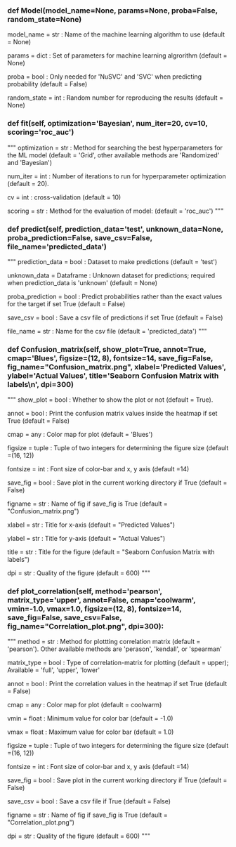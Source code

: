 
### def Model(model_name=None, params=None, proba=False, random_state=None)

model_name          = str		  : 	Name of the machine learning algorithm to use (default = None)

params              = dict		:	  Set of parameters for machine learning algrorithm (default = None)

proba               = bool		: 	Only needed for 'NuSVC' and 'SVC' when predicting probability (default = False)

random_state        = int		  :	  Random number for reproducing the results (default = None)


### def fit(self, optimization='Bayesian', num_iter=20, cv=10, scoring='roc_auc')

"""
optimization 		= str		:	Method for searching the best hyperparameters for the ML model (default = 'Grid', other available methods are                                 'Randomized' and 'Bayesian')

num_iter    		= int		:	Number of iterations to run for hyperparameter optimization (default = 20).

cv 			 		    = int		:	cross-validation (default = 10)

scoring 	 		  = str  	:	Method for the evaluation of model: (default = 'roc_auc')
"""

### def predict(self, prediction_data='test', unknown_data=None, proba_prediction=False, save_csv=False, file_name='predicted_data')

"""
prediction_data		= bool		  :	Dataset to make predictions (default = 'test')

unknown_data		  = Dataframe	:	Unknown dataset for predictions; required when prediction_data is 
                                    'unknown' (default = None)
                                    
proba_prediction	= bool		  :	Predict probabilities rather than the exact values for the target if set 
                                    True (default = False)
                                    
save_csv	 		    = bool		  :	Save a csv file of predictions if set True (default = False)

file_name	 		    = str		    :	Name for the csv file (default = 'predicted_data')
"""

### def Confusion_matrix(self, show_plot=True, annot=True, cmap='Blues', figsize=(12, 8), fontsize=14, save_fig=False, fig_name="Confusion_matrix.png", xlabel='Predicted Values', ylabel='Actual Values', title='Seaborn Confusion Matrix with labels\n', dpi=300)

"""
show_plot   = bool  :   Whether to show the plot or not (default = True).

annot		    = bool 	:	  Print the confusion matrix values inside the heatmap if set True  (default = False)

cmap 		    = any  	: 	Color map for plot  (default = 'Blues')

figsize 	  = tuple : 	Tuple of two integers for determining the figure size    (default =(16, 12))

fontsize 	  = int  	:	  Font size of color-bar and x, y axis   (default =14)

save_fig 	  = bool 	: 	Save plot in the current working directory if True  (default = False)

figname 	  = str   :	  Name of fig if save_fig is True  (default = "Confusion_matrix.png")

xlabel 	    = str   :	  Title for x-axis  (default = "Predicted Values")

ylabel	    = str   :	  Title for y-axis  (default = "Actual Values")

title 	    = str   :	  Title for the figure  (default = "Seaborn Confusion Matrix with labels")

dpi 	      = str   :	  Quality of the figure  (default = 600)
"""

### def plot_correlation(self, method='pearson', matrix_type='upper', annot=False, cmap='coolwarm', vmin=-1.0, vmax=1.0, figsize=(12, 8), fontsize=14, save_fig=False, save_csv=False, fig_name="Correlation_plot.png", dpi=300):

"""
method 		  = str  	: 	Method for plottting correlation matrix (default = 'pearson'). Other available methods are 'perason', 'kendall', or                               'spearman'  

matrix_type	= bool 	:	  Type of correlation-matrix for plotting  (default = upper); Available = 'full', 'upper', 'lower'

annot		    = bool 	:	  Print the correlation values in the heatmap if set True  (default = False)

cmap 		    = any  	: 	Color map for plot  (default = coolwarm)

vmin		    = float	:	  Minimum value for color bar (default = -1.0)

vmax		    = float	:	  Maximum value for color bar (default =  1.0)

figsize 	  = tuple : 	Tuple of two integers for determining the figure size    (default =(16, 12))

fontsize 	  = int  	:	  Font size of color-bar and x, y axis   (default =14)

save_fig 	  = bool 	: 	Save plot in the current working directory if True  (default = False)

save_csv 	  = bool 	: 	Save a csv file if True  (default = False)

figname 	  = str   :	  Name of fig if save_fig is True  (default = "Correlation_plot.png")

dpi 	      = str   :	  Quality of the figure  (default = 600)
"""



